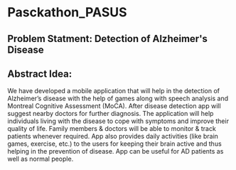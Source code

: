 # Pasckathon_PASUS

## Problem Statment: Detection of Alzheimer's Disease

## Abstract Idea:
We have developed a mobile application that will help in the detection of Alzheimer’s disease with the help of games along with speech analysis and Montreal Cognitive Assessment (MoCA). After disease detection app will suggest nearby doctors for further diagnosis. The application will help individuals living with the disease to cope with symptoms and improve their quality of life. Family members & doctors will be able to monitor & track patients whenever required. App also provides daily activities (like brain games, exercise, etc.) to the users for keeping their brain active and thus helping in the prevention of disease. App can be useful for AD patients as well as normal people.
